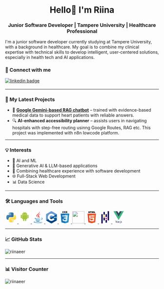 <h1 align="center">Hello👋 I'm Riina</h1>
<h3 align="center">Junior Software Developer | Tampere University | Healthcare Professional </h3>



<p align="left">
I'm a junior software developer currently studying at Tampere University, with a background in healthcare. My goal is to combine my clinical expertise with technical skills to develop intelligent, user-centered solutions, especially in health tech and AI applications.
</p>

### 🔗 Connect with me

<a href="https://linkedin.com/in/riina-peltonen-5493aa364" target="_blank">
  <img src="https://img.shields.io/badge/linkedin:%20riina--peltonen-%2300acee.svg?color=0A66C2&style=for-the-badge&logo=linkedin&logoColor=white" alt="linkedin badge" style="margin-bottom: 5px;">
</a>


---

### 🚀 My Latest Projects

- 💬 [**Google Gemini-based RAG chatbot**](https://github.com/riinaeer/slt-steer) – trained with evidence-based medical data to support heart patients with reliable answers.
- 🔍 **AI-enhanced accessibility planner** – assists users in navigating hospitals with step-free routing usinng Google Routes, RAG etc. This project was implemented with n8n lowcode platform.

---

### 💡 Interests
- 🤖 AI and ML
- 🧠 Generative AI & LLM-based applications 
- 🏥 Combining healthcare experience with software development
- 🌐 Full-Stack Web Development  
- 📊 Data Science  

---

### 🛠️ Languages and Tools
<p align="left"> 
  <a href="https://www.python.org" target="_blank"> <img src="https://raw.githubusercontent.com/devicons/devicon/master/icons/python/python-original.svg" width="40" height="40"/> </a> 
  <a href="https://developer.android.com" target="_blank"> <img src="https://raw.githubusercontent.com/devicons/devicon/master/icons/android/android-original-wordmark.svg" width="40" height="40"/> </a>
  <a href="https://www.java.com" target="_blank"> <img src="https://raw.githubusercontent.com/devicons/devicon/master/icons/java/java-original.svg" width="40" height="40"/> </a>
  <a href="https://www.w3schools.com/cpp/" target="_blank"> <img src="https://raw.githubusercontent.com/devicons/devicon/master/icons/cplusplus/cplusplus-original.svg" width="40" height="40"/> </a> 
  <a href="https://www.w3schools.com/css/" target="_blank"> <img src="https://raw.githubusercontent.com/devicons/devicon/master/icons/css3/css3-original-wordmark.svg" width="40" height="40"/> </a> 
  <a href="https://cloud.google.com" target="_blank"> <img src="https://www.vectorlogo.zone/logos/google_cloud/google_cloud-icon.svg" width="40" height="40"/> </a> 
  <a href="https://www.w3.org/html/" target="_blank"> <img src="https://raw.githubusercontent.com/devicons/devicon/master/icons/html5/html5-original-wordmark.svg" width="40" height="40"/> </a>  
  <a href="https://pandas.pydata.org/" target="_blank"> <img src="https://raw.githubusercontent.com/devicons/devicon/2ae2a900d2f041da66e950e4d48052658d850630/icons/pandas/pandas-original.svg" width="40" height="40"/> </a> 
  <a href="https://vuejs.org/" target="_blank"> <img src="https://raw.githubusercontent.com/devicons/devicon/master/icons/vuejs/vuejs-original-wordmark.svg" width="40" height="40"/> </a> 
</p>

---

### 📈 GitHub Stats

<p>
  <img align="left" src="https://github-readme-stats.vercel.app/api/top-langs?username=riinaeer&show_icons=true&locale=en&layout=compact" alt="riinaeer" />
</p>

<br clear="all" />

---

### 📊 Visitor Counter

<p align="left">
  <img src="https://komarev.com/ghpvc/?username=riinaeer&label=Profile%20views&color=0e75b6&style=flat" alt="riinaeer" />
</p>

